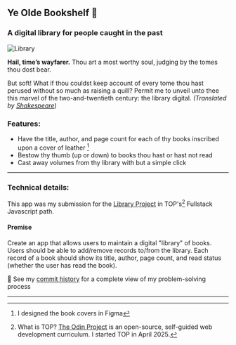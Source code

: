 ## Ye Olde Bookshelf 📖
### A digital library for people caught in the past
![Library](https://github.com/user-attachments/assets/403aa3fc-a68c-493c-b023-6ccd351a26ad)

**Hail, time’s wayfarer.** Thou art a most worthy soul, judging by the tomes thou dost bear. 

But soft! What if thou couldst keep account of every tome thou hast perused without so much as raising a quill?
Permit me to unveil unto thee this marvel of the two-and-twentieth century: the library digital.
_(Translated by [Shakespeare](https://openl.io/translate/shakespearean)_)

### Features:
- Have the title, author, and page count for each of thy books inscribed upon a cover of leather [^1]
- Bestow thy thumb (up or down) to books thou hast or hast not read
- Cast away volumes from thy library with but a simple click

---

### Technical details:
This app was my submission for the [Library Project](https://www.theodinproject.com/lessons/node-path-javascript-library) in TOP's[^2] Fullstack Javascript path.

#### Premise
Create an app that allows users to maintain a digital "library" of books. Users should be able to add/remove records to/from the library. Each record of a book should show its title, author, page count, and read status (whether the user has read the book).

👀 See my [commit history](https://github.com/denaliazhi/odin-library/commits/main/) for a complete view of my problem-solving process

---

[^1]: I designed the book covers in Figma
[^2]: What is TOP? [The Odin Project](https://www.theodinproject.com/about) is an open-source, self-guided web development curriculum. I started TOP in April 2025.

